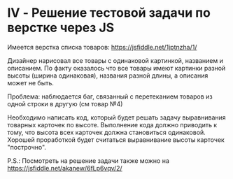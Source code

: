 # IV - Решение тестовой задачи по верстке через JS

Имеется верстка списка товаров: https://jsfiddle.net/1jptnzha/1/

Дизайнер нарисовал все товары с одинаковой картинкой, названием и описанием.
По факту оказалось что все товары имеют картинки разной высоты (ширина одинаковая), названия разной длины, а описания может не быть.

Проблема: наблюдается баг, связанный с перетеканием товаров из одной строки в другую (см товар №4)

Необходимо написать код, который будет решать задачу выравнивания товарных карточек по высоте.
Выполнение кода должно приводить к тому, что высота всех карточек должна становиться одинаковой. Хорошей проработкой будет считаться выравнивание высоты карточек "построчно".

P.S.: Посмотреть на решение задачи также можно на https://jsfiddle.net/akanew/6fLp6vqv/2/
